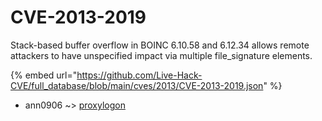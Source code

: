# CVE-2013-2019

Stack-based buffer overflow in BOINC 6.10.58 and 6.12.34 allows remote attackers to have unspecified impact via multiple file_signature elements.

{% embed url="https://github.com/Live-Hack-CVE/full_database/blob/main/cves/2013/CVE-2013-2019.json" %}


* ann0906 ~> [proxylogon](https://www.alice-snow.ru/2013/database/cve-2013-2019/proxylogon-ann0906)